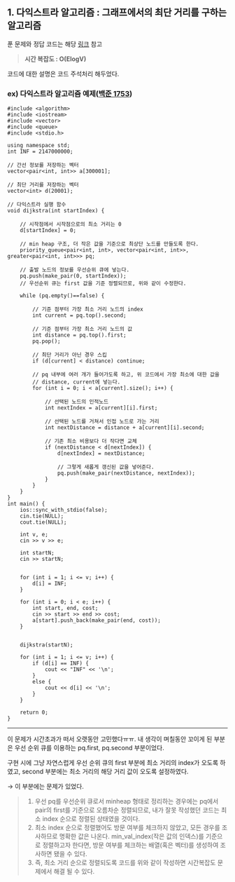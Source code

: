 ## 1. 다익스트라 알고리즘 : 그래프에서의 최단 거리를 구하는 알고리즘
푼 문제와 정답 코드는 해당 [링크](https://github.com/sonyrainy/baekjoon/tree/main/%EB%B0%B1%EC%A4%80) 참고 <br>


> **시간 복잡도 : O(ElogV)** 


코드에 대한 설명은 코드 주석처리 해두었다.

### ex) 다익스트라 알고리즘 예제([백준 1753](https://www.acmicpc.net/problem/1753))

```
#include <algorithm>
#include <iostream>
#include <vector>
#include <queue>
#include <stdio.h>

using namespace std;
int INF = 2147000000;

// 간선 정보를 저장하는 벡터
vector<pair<int, int>> a[300001];

// 최단 거리를 저장하는 벡터
vector<int> d(20001);

// 다익스트라 실행 함수
void dijkstra(int startIndex) {

    // 시작점에서 시작점으로의 최소 거리는 0
    d[startIndex] = 0;

    // min heap 구조, 더 작은 값을 기준으로 최상단 노드를 만들도록 한다.
    priority_queue<pair<int, int>, vector<pair<int, int>>, greater<pair<int, int>>> pq;

    // 출발 노드의 정보를 우선순위 큐에 넣는다.
    pq.push(make_pair(0, startIndex)); 
    // 우선순위 큐는 first 값을 기준 정렬되므로, 위와 같이 수정한다.
    
    while (pq.empty()==false) {

        // 기준 점부터 가장 최소 거리 노드의 index
        int current = pq.top().second;

        // 기준 점부터 가장 최소 거리 노드의 값
        int distance = pq.top().first;
        pq.pop();

        // 최단 거리가 아닌 경우 스킵
        if (d[current] < distance) continue;

		// pq 내부에 여러 개가 들어가도록 하고, 위 코드에서 가장 최소에 대한 값을
		// distance, current에 넣는다.
        for (int i = 0; i < a[current].size(); i++) { 

            // 선택된 노드의 인적노드
            int nextIndex = a[current][i].first;

            // 선택된 노드를 거쳐서 인접 노드로 가는 거리
            int nextDistance = distance + a[current][i].second;

            // 기존 최소 비용보다 더 작다면 교체
            if (nextDistance < d[nextIndex]) {
                d[nextIndex] = nextDistance;

                // 그렇게 새롭게 갱신된 값을 넣어준다.
                pq.push(make_pair(nextDistance, nextIndex));
            }
        }
    }
}
int main() {
    ios::sync_with_stdio(false);
    cin.tie(NULL);
    cout.tie(NULL);

    int v, e;
    cin >> v >> e;

    int startN;
    cin >> startN;

 
    for (int i = 1; i <= v; i++) {
        d[i] = INF;
    }

    for (int i = 0; i < e; i++) {
        int start, end, cost;
        cin >> start >> end >> cost;
        a[start].push_back(make_pair(end, cost));
    }


    dijkstra(startN);

    for (int i = 1; i <= v; i++) {
        if (d[i] == INF) {
            cout << "INF" << '\n';
        }
        else {
            cout << d[i] << '\n';
        }
    }

    return 0;
}
```

---
이 문제가 시간초과가 떠서 오랫동안 고민했다ㅠㅠ.
내 생각이 며칠동안 꼬이게 된 부분은 우선 순위 큐를 이용하는 pq.first, pq.second 부분이었다.

구현 시에 그냥 자연스럽게 우선 순위 큐의 first 부분에 최소 거리의 index가 오도록 하였고, second 부분에는 최소 거리의 해당 거리 값이 오도록 설정하였다.

→ 이 부분에는 문제가 있었다.

> 1) 우선 pq를 우선순위 큐로서 minheap 형태로 정리하는 경우에는 pq에서 pair의 first를 기준으로 오름차순 정렬되므로, 내가 잘못 작성했던 코드는 최소 index 순으로 정렬된 상태였을 것이다.
> 2) 최소 index 순으로 정렬했어도 방문 여부를 체크하지 않았고, 모든 경우를 조사하므로 명확한 값은 나온다. min_val_index(작은 값의 인덱스)를 기준으로 정렬하고자 한다면, 방문 여부를 체크하는 배열(혹은 벡터)를 생성하여 조사하면 됐을 수 있다.
> 3) 즉, 최소 거리 순으로 정렬되도록 코드를 위와 같이 작성하면 시간복잡도 문제에서 해결 될 수 있다.
